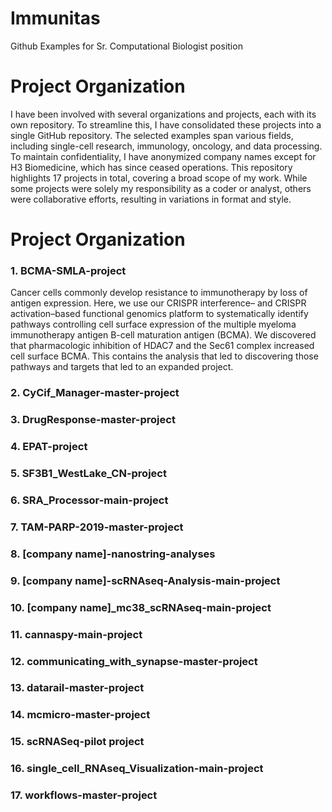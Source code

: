 # Immunitas
Github Examples for Sr. Computational Biologist position 

# Project Organization

I have been involved with several organizations and projects, each with its own repository. To streamline this, I have consolidated these projects into a single GitHub repository. The selected examples span various fields, including single-cell research, immunology, oncology, and data processing. To maintain confidentiality, I have anonymized company names except for H3 Biomedicine, which has since ceased operations. This repository highlights 17 projects in total, covering a broad scope of my work. While some projects were solely my responsibility as a coder or analyst, others were collaborative efforts, resulting in variations in format and style.

# Project Organization

### 1. BCMA-SMLA-project

Cancer cells commonly develop resistance to immunotherapy by loss of antigen expression. Here, we use our CRISPR interference– and CRISPR activation–based functional genomics platform to systematically identify pathways controlling cell surface expression of the multiple myeloma immunotherapy antigen B-cell maturation antigen (BCMA). We discovered that pharmacologic inhibition of HDAC7 and the Sec61 complex increased cell surface BCMA. This contains the analysis that led to discovering those pathways and targets that led to an expanded project. 

### 2. CyCif_Manager-master-project



### 3. DrugResponse-master-project
### 4. EPAT-project
### 5. SF3B1_WestLake_CN-project
### 6. SRA_Processor-main-project
### 7. TAM-PARP-2019-master-project
### 8. [company name]-nanostring-analyses
### 9. [company name]-scRNAseq-Analysis-main-project
### 10. [company name]_mc38_scRNAseq-main-project
### 11. cannaspy-main-project
### 12. communicating_with_synapse-master-project
### 13. datarail-master-project
### 14. mcmicro-master-project
### 15. scRNASeq-pilot project
### 16. single_cell_RNAseq_Visualization-main-project
### 17. workflows-master-project
